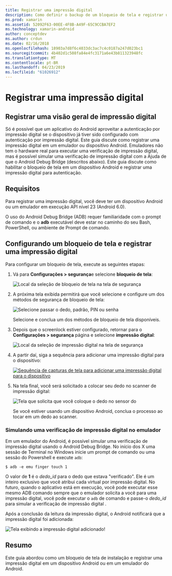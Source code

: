 ```yaml
---
title: Registrar uma impressão digital
description: Como definir o backup de um bloqueio de tela e registrar uma impressão digital em um emulador ou dispositivo Android.
ms.prod: xamarin
ms.assetid: 52092F63-00EE-4F8B-A49F-65C9CCBA7EF2
ms.technology: xamarin-android
author: conceptdev
ms.author: crdun
ms.date: 02/16/2018
ms.openlocfilehash: 18903a7d8f6c4033dc3ac7c4c0187a247d023bc1
ms.sourcegitcommit: 4b402d1c508fa84e4fc3171a6e43b811323948fc
ms.translationtype: MT
ms.contentlocale: pt-BR
ms.lasthandoff: 04/23/2019
ms.locfileid: "61026912"
---
```

# <a name="enrolling-a-fingerprint"></a>Registrar uma impressão digital

## <a name="enrolling-a-fingerprint-overview"></a>Registrar uma visão geral de impressão digital

Só é possível que um aplicativo do Android aproveitar a autenticação por impressão digital se o dispositivo já tiver sido configurado com autenticação por impressão digital. Este guia discute como registrar uma impressão digital em um emulador ou dispositivo Android. Emuladores não tem o hardware real para executar uma verificação de impressão digital, mas é possível simular uma verificação de impressão digital com a Ajuda de que o Android Debug Bridge (descritos abaixo).  Este guia discute como habilitar o bloqueio de tela em um dispositivo Android e registrar uma impressão digital para autenticação.

## <a name="requirements"></a>Requisitos

Para registrar uma impressão digital, você deve ter um dispositivo Android ou um emulador em execução API nível 23 (Android 6.0).

O uso do Android Debug Bridge (ADB) requer familiaridade com o prompt de comando e o **adb** executável deve estar no caminho do seu Bash, PowerShell, ou ambiente de Prompt de comando.

## <a name="configuring-a-screen-lock-and-enrolling-a-fingerprint"></a>Configurando um bloqueio de tela e registrar uma impressão digital 

Para configurar um bloqueio de tela, execute as seguintes etapas:

1. Vá para **Configurações > segurança**e selecione **bloqueio de tela**:

    ![Local da seleção de bloqueio de tela na tela de segurança](enrolling-fingerprint-images/testing-01.png)

2. A próxima tela exibida permitirá que você selecione e configure um dos métodos de segurança de bloqueio de tela: 

    ![Selecione passar o dedo, padrão, PIN ou senha](enrolling-fingerprint-images/testing-02.png)

   Selecione e conclua um dos métodos de bloqueio de tela disponíveis.

3. Depois que o screenlock estiver configurado, retornar para o **Configurações > segurança** página e selecione **impressão digital**:

    ![Local da seleção de impressão digital na tela de segurança](enrolling-fingerprint-images/testing-03.png)

4. A partir daí, siga a sequência para adicionar uma impressão digital para o dispositivo:

    [![Sequência de capturas de tela para adicionar uma impressão digital para o dispositivo](enrolling-fingerprint-images/testing-04-sml.png)](enrolling-fingerprint-images/testing-04.png#lightbox)

5. Na tela final, você será solicitado a colocar seu dedo no scanner de impressão digital: 

    ![Tela que solicita que você coloque o dedo no sensor do](enrolling-fingerprint-images/testing-05.png)

    Se você estiver usando um dispositivo Android, conclua o processo ao tocar em um dedo ao scanner. 
    
    
### <a name="simulating-a-fingerprint-scan-on-the-emulator"></a>Simulando uma verificação de impressão digital no emulador

Em um emulador do Android, é possível simular uma verificação de impressão digital usando o Android Debug Bridge. No início dos X uma sessão de Terminal no Windows inicie um prompt de comando ou uma sessão do Powershell e execute `adb`:

```shell
$ adb -e emu finger touch 1
```

O valor de **1** é o _dedo\_id_ para o dedo que estava "verificado". Ele é um inteiro exclusivo que você atribui cada virtual por impressão digital. No futuro, quando o aplicativo está em execução, você pode executar esse mesmo ADB comando sempre que o emulador solicita a você para uma impressão digital, você pode executar o `adb` de comando e passe-o _dedo\_id_ para simular a verificação de impressão digital .

Após a conclusão da leitura da impressão digital, o Android notificará que a impressão digital foi adicionada:  

![Tela exibindo a impressão digital adicionado!](enrolling-fingerprint-images/testing-06.png)

## <a name="summary"></a>Resumo 

Este guia abordou como um bloqueio de tela de instalação e registrar uma impressão digital em um dispositivo Android ou em um emulador do Android. 

